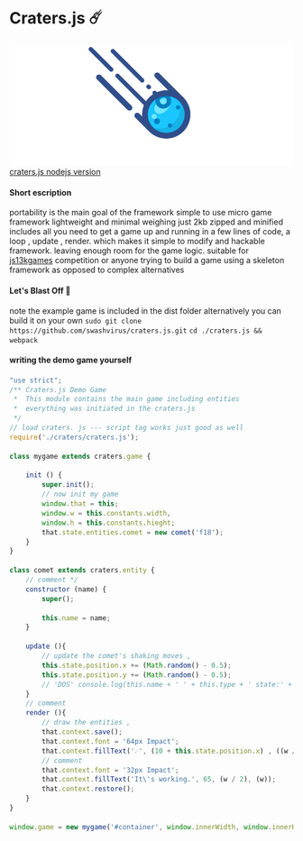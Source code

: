 # Craters.js ☄️
![](craters.gif)
[craters.js nodejs version️](https://github.com/swashvirus/node-craters.js)
#### Short escription
portability is the main goal of the framework
simple to use micro game framework lightweight and minimal weighing just 2kb zipped and minified includes all you need to get a game up and running in a few lines of code, a loop , update , render. which makes it simple to modify and hackable framework. leaving enough room for the game logic. suitable for [js13kgames](https://js13kgames.com) competition or anyone trying to build a game using a skeleton framework as opposed to complex alternatives
#### Let's Blast Off 🚀
note the example game is included in the dist folder alternatively you can build it on your own 
`sudo git clone https://github.com/swashvirus/craters.js.git`
`cd ./craters.js && webpack`
#### writing the demo game yourself
```javascript
"use strict";
/** Craters.js Demo Game
 *  This module contains the main game including entities
 *  everything was initiated in the craters.js 
 */
// load craters. js --- script tag works just good as well
require('./craters/craters.js');

class mygame extends craters.game {
	
	init () {
		super.init();
		// now init my game 
		window.that = this;
		window.w = this.constants.width,
		window.h = this.constants.hieght;
		that.state.entities.comet = new comet('f18');
	}
}

class comet extends craters.entity {
	// comment */
	constructor (name) {
		super();
		
		this.name = name;
	}
	
	update (){
		// update the comet's shaking moves ,
		this.state.position.x += (Math.random() - 0.5);
		this.state.position.y += (Math.random() - 0.5);
		// 'DOS' console.log(this.name + ' ' + this.type + ' state:' + JSON.stringify(this.state));
	}
	// comment
	render (){
		// draw the entities ,
		that.context.save();
		that.context.font = '64px Impact';
		that.context.fillText('☄️', (10 + this.state.position.x) , ((w / 2) + this.state.position.x), (w));
		// comment
		that.context.font = '32px Impact';
		that.context.fillText('It\'s working.️', 65, (w / 2), (w));
		that.context.restore();
	}
}

window.game = new mygame('#container', window.innerWidth, window.innerHeight, 60, true);

```